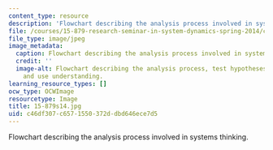 ```yaml
---
content_type: resource
description: 'Flowchart describing the analysis process involved in systems thinking. '
file: /courses/15-879-research-seminar-in-system-dynamics-spring-2014/c46df307c6571550372ddbd646ece7d5_15-879s14.jpg
file_type: image/jpeg
image_metadata:
  caption: Flowchart describing the analysis process involved in system dynamics modeling.
  credit: ''
  image-alt: Flowchart describing the analysis process, test hypotheses, and test
    and use understanding.
learning_resource_types: []
ocw_type: OCWImage
resourcetype: Image
title: 15-879s14.jpg
uid: c46df307-c657-1550-372d-dbd646ece7d5
---
```

Flowchart describing the analysis process involved in systems thinking. 